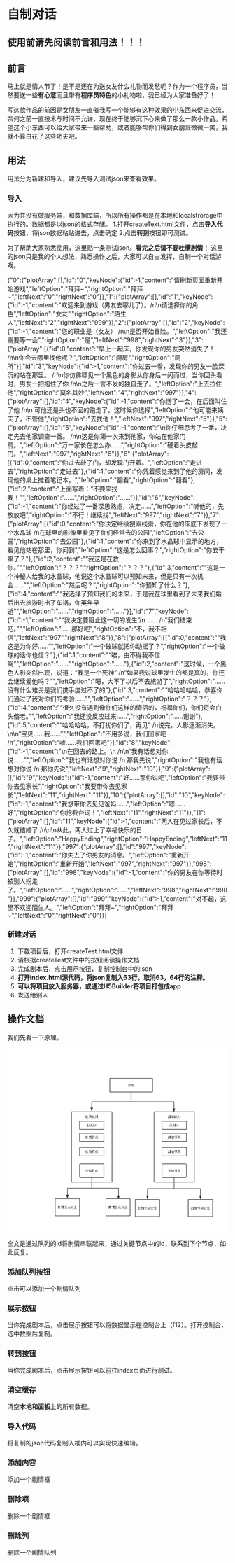 # 自制对话

## 使用前请先阅读前言和用法！！！

## 前言
马上就是情人节了！是不是还在为送女友什么礼物而发愁呢？作为一个程序员，当然要送一些**有心意**而且带有**程序员特色**的小礼物啦，我已经为大家准备好了！

写这款作品的前因是女朋友一直催我写一个能够有这种效果的小东西来促进交流，奈何之前一直技术与时间不允许，现在终于能够沉下心来做了那么一款小作品。希望这个小东西可以给大家带来一些帮助，或者能够帮你们得到女朋友微微一笑，我就不算白花了这些功夫吧。

## 用法
用法分为新建和导入，建议先导入测试json来查看效果。
### 导入
因为并没有做服务端，和数据库端，所以所有操作都是在本地和localstrorage中执行的。数据都是以json的格式存储。
1.打开createText.html文件，点击**导入代码**按钮，将json数据粘贴进去，点击确定
2.点击**转到**按钮即可测试。

为了帮助大家熟悉使用，这里贴一条测试json。**看完之后请不要吐槽剧情！**  这里的json只是我的个人想法，熟悉操作之后，大家可以自由发挥，自制一个对话游戏。

{"0":{"plotArray":[],"id":"0","keyNode":{"id":-1,"content":"请刷新页面重新开始游戏","leftOption":"拜拜~","rightOption":"拜拜~","leftNext":"0","rightNext":"0"}},"1":{"plotArray":[],"id":"1","keyNode":{"id":-1,"content":"欢迎来到游戏（男友去哪儿了）。/n\n请选择你的角色","leftOption":"女友","rightOption":"陌生人","leftNext":"2","rightNext":"999"}},"2":{"plotArray":[],"id":"2","keyNode":{"id":-1,"content":"您的职业是（女友） /n\n是否开始冒险。","leftOption":"我还需要等一会","rightOption":"是","leftNext":"998","rightNext":"3"}},"3":{"plotArray":[{"id":0,"content":"早上一起床，你发现你的男友突然消失了！ /n\n你会去哪里找他呢？","leftOption":"厨房","rightOption":"厕所"}],"id":"3","keyNode":{"id":-1,"content":"你过去一看，发现你的男友一脸深沉的站在那里。  /n\n你仿佛瞟见一个黑色的身影从你身后一闪而过，当你回头看时，男友一把抱住了你 /n\n之后一言不发的独自走了。","leftOption":"上去拉住他","rightOption":"莫名其妙","leftNext":"4","rightNext":"997"}},"4":{"plotArray":[],"id":"4","keyNode":{"id":-1,"content":"你愣了一会，在后面叫住了他 /n\n 可他还是头也不回的跑走了。这时候你选择","leftOption":"他可能来姨夫了，不管他","rightOption":"去找他！","leftNext":"997","rightNext":"5"}},"5":{"plotArray":[],"id":"5","keyNode":{"id":-1,"content":"\n你仔细思考了一番，决定先去他家调查一番。    /n\n这是你第一次来到他家，你站在他家门前。","leftOption":"万一家长在怎么办……","rightOption":"硬着头皮敲门。","leftNext":"997","rightNext":"6"}},"6":{"plotArray":[{"id":0,"content":"你过去敲了门，却发现门开着。","leftOption":"走进去","rightOption":"走进去"},{"id":1,"content":"你凭着感觉来到了他的房间，发现他的桌上摊着笔记本。","leftOption":"翻看","rightOption":"翻看"},{"id":2,"content":"上面写着：“不要来找我！”","leftOption":"……","rightOption":"……"}],"id":"6","keyNode":{"id":-1,"content":"你经过了一番深思熟虑，决定……","leftOption":"听他的，先放放吧","rightOption":"不行！继续找","leftNext":"997","rightNext":"7"}},"7":{"plotArray":[{"id":0,"content":"你决定继续搜索线索，你在他的床底下发现了一个水晶球  /n在球里的影像里看见了你们经常去的公园","leftOption":"去公园","rightOption":"去公园"},{"id":1,"content":"你来到了水晶球中显示的地方，看见他站在那里，你问到","leftOption":"这是怎么回事？","rightOption":"你去干嘛了？"},{"id":2,"content":"“我这是在救你。”","leftOption":"？？？","rightOption":"？？？"},{"id":3,"content":"“这是一个神秘人给我的水晶球，他说这个水晶球可以预知未来，但是只有一次机会……”","leftOption":"然后呢？","rightOption":"你预知了什么？"},{"id":4,"content":"“我选择了预知我们的未来，于是我在球里看到了未来我们婚后出去旅游时出了车祸，你英年早逝”","leftOption":"……","rightOption":"……"}],"id":"7","keyNode":{"id":-1,"content":"“我决定要阻止这一切的发生”/n  ……  /n“我们结束吧。”","leftOption":"……那好吧","rightOption":"不，我不相信","leftNext":"997","rightNext":"8"}},"8":{"plotArray":[{"id":0,"content":"“我这是为你好……”","leftOption":"一个破球就把你动摇了？","rightOption":"一个破球的话你也信？"},{"id":1,"content":"“唉，由不得我不信啊”","leftOption":"……","rightOption":"……"},{"id":2,"content":"这时候，一个黑色人影突然出现，说道：“我是一个死神” /n“如果我说球里发生的都是真的，你还会继续爱他吗？”","leftOption":"嗯，大不了以后不去旅游了","rightOption":"……没有什么难关是我们携手度过不了的"},{"id":3,"content":"“哈哈哈哈哈，恭喜你们通过了我对你们的考验……”","leftOption":"……","rightOption":"？？？"},{"id":4,"content":"“很久没有遇到像你们这样的情侣的，祝福你们，你们将会白头偕老。”","leftOption":"我还没反应过来……","rightOption":"……谢谢"},{"id":5,"content":"“哈哈哈哈，不打扰你们了，再见” /n说完，人影逐渐消失。\n\n“宝贝……我……”","leftOption":"不用多说，我们回家吧  /n","rightOption":"嘘……我们回家吧"}],"id":"8","keyNode":{"id":-1,"content":"\n在回去的路上。\n  /n\n“我有话想对你说……”","leftOption":"我也有话想对你说 /n 那我先说","rightOption":"我也有话想对你说 /n 那你先说","leftNext":"9","rightNext":"10"}},"9":{"plotArray":[],"id":"9","keyNode":{"id":-1,"content":"好……那你说吧","leftOption":"我要带你去见家长","rightOption":"我要带你去见家长","leftNext":"11","rightNext":"11"}},"10":{"plotArray":[],"id":"10","keyNode":{"id":-1,"content":"我想带你去见见爸妈……","leftOption":"嗯……好","rightOption":"你抢我台词！","leftNext":"11","rightNext":"11"}},"11":{"plotArray":[],"id":"11","keyNode":{"id":-1,"content":"两人在见过家长后，不久就结婚了 /n\n\n从此，两人过上了幸福快乐的日子。","leftOption":"HappyEnding","rightOption":"HappyEnding","leftNext":"11","rightNext":"11"}},"997":{"plotArray":[],"id":"997","keyNode":{"id":-1,"content":"你失去了你男友的消息。","leftOption":"重新开始","rightOption":"重新开始","leftNext":"997","rightNext":"997"}},"998":{"plotArray":[],"id":"998","keyNode":{"id":-1,"content":"你的男友在你等待时被别人拐走了。","leftOption":"……","rightOption":"……","leftNext":"998","rightNext":"998"}},"999":{"plotArray":[],"id":"999","keyNode":{"id":-1,"content":"对不起，这里不欢迎陌生人。","leftOption":"拜拜~","rightOption":"拜拜~","leftNext":"0","rightNext":"0"}}}


### 新建对话
1. 下载项目后，打开createTest.html文件
2. 请根据createTest文件中的按钮阅读操作文档
3. 完成剧本后，点击展示按钮，复制控制台中的json
4. **打开index.html源代码，将json复制入63行，取消63，64行的注释。**
5. **可以将项目放入服务器，或通过H5Builder将项目打包成app**
6. 发送给别人



## 操作文档
我们先看一下原理。

 ![image](https://github.com/ctts/dialogue/raw/dev/images/原理.png)
 
 全文是通过队列的id将剧情串联起来，通过关键节点中的id，联系到下个节点，如此反复。

### 添加队列按钮
  点击可以添加一个剧情队列
  
### 展示按钮
  当你完成剧本后，点击展示按钮可以将数据显示在控制台上（f12）。打开控制台，选中数据后复制。
  
### 转到按钮
  当你完成剧本后，点击展示按钮可以前往index页面进行测试。
 
### 清空缓存
  清空**本地和面板**上的所有数据。
  
### 导入代码
  将复制的json代码复制入框内可以实现快速编辑。
  
### 添加内容
  添加一个剧情框
  
### 删除项
  删除一个剧情框
  
### 删除列
  删除一个剧情队列




